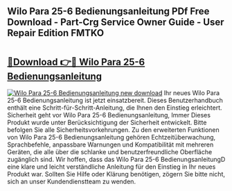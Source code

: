 ## Wilo Para 25-6 Bedienungsanleitung PDf Free Download - Part-Crg Service Owner Guide - User Repair Edition FMTKO

# <h2><a href="http://df0she.blite.top/?on=Wilo+Para+25-6+Bedienungsanleitung">🔗Download 👉🔴 Wilo Para 25-6 Bedienungsanleitung</a></h2>

[![Wilo Para 25-6 Bedienungsanleitung new download](https://i.imgur.com/lujVjoI.png)](http://df0she.blite.top/?on=Wilo+Para+25-6+Bedienungsanleitung)
Ihr neues Wilo Para 25-6 Bedienungsanleitung ist jetzt einsatzbereit. Dieses Benutzerhandbuch enthält eine Schritt-für-Schritt-Anleitung, die Ihnen den Einstieg erleichtert. Sicherheit geht vor Wilo Para 25-6 Bedienungsanleitung, Immer Dieses Produkt wurde unter Berücksichtigung der Sicherheit entwickelt. Bitte befolgen Sie alle Sicherheitsvorkehrungen. Zu den erweiterten Funktionen von Wilo Para 25-6 Bedienungsanleitung gehören Echtzeitüberwachung, Sprachbefehle, anpassbare Warnungen und Kompatibilität mit mehreren Geräten, die alle über die schlanke und benutzerfreundliche Oberfläche zugänglich sind. Wir hoffen, dass das Wilo Para 25-6 BedienungsanleitungD eine klare und leicht verständliche Anleitung für den Einstieg in Ihr neues Produkt war. Sollten Sie Hilfe oder Klärung benötigen, zögern Sie bitte nicht, sich an unser Kundendienstteam zu wenden.
